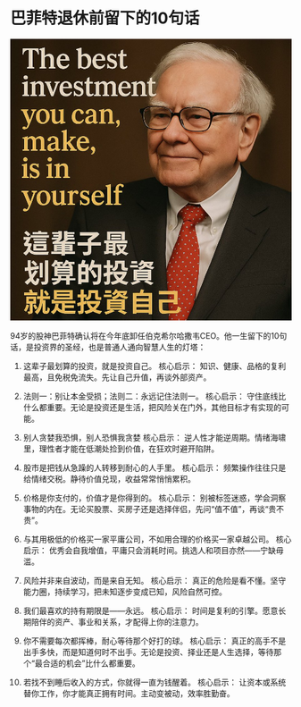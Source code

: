 # 巴菲特退休前留下的10句话

![investment_副本](./assets/investment_副本.jpg)

94岁的股神巴菲特确认将在今年底卸任伯克希尔哈撒韦CEO。他一生留下的10句话，是投资界的圣经，也是普通人通向智慧人生的灯塔：

1. 这辈子最划算的投资，就是投资自己。
 核心启示： 知识、健康、品格的复利最高，且免税免流失。先让自己升值，再谈外部资产。

2. 法则一：别让本金受损；法则二：永远记住法则一。
 核心启示： 守住底线比什么都重要。无论是投资还是生活，把风险关在门外，其他目标才有实现的可能。

3. 别人贪婪我恐惧，别人恐惧我贪婪
 核心启示： 逆人性才能逆周期。情绪海啸里，理性者才能在低潮处捡到价值，在狂欢时避开陷阱。

4. 股市是把钱从急躁的人转移到耐心的人手里。
 核心启示： 频繁操作往往只是给情绪交税。静待价值兑现，收益常常悄悄累积。

5. 价格是你支付的，价值才是你得到的。
 核心启示： 别被标签迷惑，学会洞察事物的内在。无论买股票、买房子还是选择伴侣，先问“值不值”，再谈“贵不贵”。

6. 与其用极低的价格买一家平庸公司，不如用合理的价格买一家卓越公司。
 核心启示： 优秀会自我增值，平庸只会消耗时间。挑选人和项目亦然——宁缺毋滥。

7. 风险并非来自波动，而是来自无知。
 核心启示： 真正的危险是看不懂。坚守能力圈，持续学习，把未知逐步变成已知，风险自然可控。

8. 我们最喜欢的持有期限是——永远。
 核心启示： 时间是复利的引擎。愿意长期陪伴的资产、事业和关系，才配得上你的注意力。

9. 你不需要每次都挥棒，耐心等待那个好打的球。
 核心启示： 真正的高手不是出手多快，而是知道何时不出手。无论是投资、择业还是人生选择，等待那个“最合适的机会”比什么都重要。

10. 若找不到睡后收入的方式，你就得一直为钱醒着。
 核心启示： 让资本或系统替你工作，你才能真正拥有时间。主动变被动，效率胜勤奋。